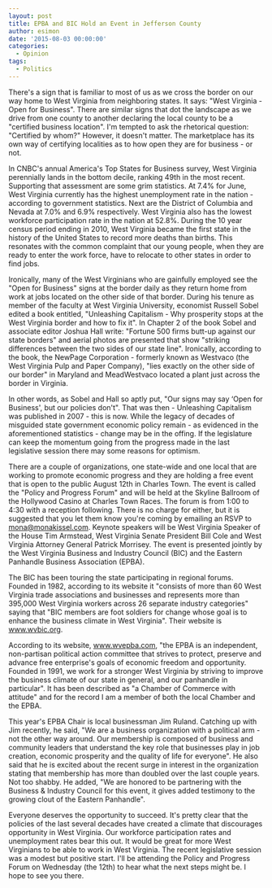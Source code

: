 ```yaml
---
layout: post
title: EPBA and BIC Hold an Event in Jefferson County
author: esimon
date: '2015-08-03 00:00:00'
categories:
  - Opinion
tags:
  - Politics
---
```

There's a sign that is familiar to most of us as we cross the border on our way home to West Virginia from neighboring states. It says: "West Virginia - Open for Business". There are similar signs that dot the landscape as we drive from one county to another declaring the local county to be a "certified business location". I'm tempted to ask the rhetorical question: "Certified by whom?" However, it doesn't matter. The marketplace has its own way of certifying localities as to how open they are for business - or not. 

In CNBC's annual America's Top States for Business survey, West Virginia perennially lands in the bottom decile, ranking 49th in the most recent. Supporting that assessment are some grim statistics. At 7.4% for June, West Virginia currently has the highest unemployment rate in the nation - according to government statistics. Next are the District of Columbia and Nevada at 7.0% and 6.9% respectively. West Virginia also has the lowest workforce participation rate in the nation at 52.8%. During the 10 year census period ending in 2010, West Virginia became the first state in the history of the United States to record more deaths than births. This resonates with the common complaint that our young people, when they are ready to enter the work force, have to relocate to other states in order to find jobs. 

Ironically, many of the West Virginians who are gainfully employed see the "Open for Business" signs at the border daily as they return home from work at jobs located on the other side of that border. During his tenure as member of the faculty at West Virginia University, economist Russell Sobel edited a book entitled, "Unleashing Capitalism - Why prosperity stops at the West Virginia border and how to fix it". In Chapter 2 of the book Sobel and associate editor Joshua Hall write: "Fortune 500 firms butt-up against our state borders" and aerial photos are presented that show "striking differences between the two sides of our state line". Ironically, according to the book, the NewPage Corporation - formerly known as Westvaco (the West Virginia Pulp and Paper Company), "lies exactly on the other side of our border" in Maryland and MeadWestvaco located a plant just across the border in Virginia. 

In other words, as Sobel and Hall so aptly put, "Our signs may say ‘Open for Business', but our policies don't". That was then - Unleashing Capitalism was published in 2007 - this is now. While the legacy of decades of misguided state government economic policy remain - as evidenced in the aforementioned statistics - change may be in the offing. If the legislature can keep the momentum going from the progress made in the last legislative session there may some reasons for optimism. 

There are a couple of organizations, one state-wide and one local that are working to promote economic progress and they are holding a free event that is open to the public August 12th in Charles Town. The event is called the "Policy and Progress Forum" and will be held at the Skyline Ballroom of the Hollywood Casino at Charles Town Races. The forum is from 1:00 to 4:30 with a reception following. There is no charge for either, but it is suggested that you let them know you're coming by emailing an RSVP to mona@monakissel.com. Keynote speakers will be West Virginia Speaker of the House Tim Armstead, West Virginia Senate President Bill Cole and West Virginia Attorney General Patrick Morrisey. The event is presented jointly by the West Virginia Business and Industry Council (BIC) and the Eastern Panhandle Business Association (EPBA). 

The BIC has been touring the state participating in regional forums. Founded in 1982, according to its website it "consists of more than 60 West Virginia trade associations and businesses and represents more than 395,000 West Virginia workers across 26 separate industry categories" saying that "BIC members are foot soldiers for change whose goal is to enhance the business climate in West Virginia". Their website is www.wvbic.org. 

According to its website, www.wvepba.com, "the EPBA is an independent, non-partisan political action committee that strives to protect, preserve and advance free enterprise's goals of economic freedom and opportunity. Founded in 1991, we work for a stronger West Virginia by striving to improve the business climate of our state in general, and our panhandle in particular". It has been described as "a Chamber of Commerce with attitude" and for the record I am a member of both the local Chamber and the EPBA. 

This year's EPBA Chair is local businessman Jim Ruland. Catching up with Jim recently, he said, "We are a business organization with a political arm - not the other way around. Our membership is composed of business and community leaders that understand the key role that businesses play in job creation, economic prosperity and the quality of life for everyone". He also said that he is excited about the recent surge in interest in the organization stating that membership has more than doubled over the last couple years. Not too shabby. He added, "We are honored to be partnering with the Business & Industry Council for this event, it gives added testimony to the growing clout of the Eastern Panhandle". 

Everyone deserves the opportunity to succeed. It's pretty clear that the policies of the last several decades have created a climate that discourages opportunity in West Virginia. Our workforce participation rates and unemployment rates bear this out. It would be great for more West Virginians to be able to work in West Virginia. The recent legislative session was a modest but positive start. I'll be attending the Policy and Progress Forum on Wednesday (the 12th) to hear what the next steps might be. I hope to see you there. 

